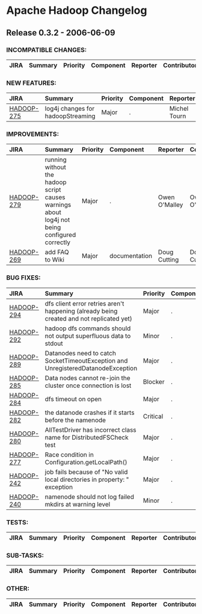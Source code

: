 # Apache Hadoop Changelog

## Release 0.3.2 - 2006-06-09

### INCOMPATIBLE CHANGES:

| JIRA | Summary | Priority | Component | Reporter | Contributor |
|:---- |:---- | :--- |:---- |:---- |:---- |


### NEW FEATURES:

| JIRA | Summary | Priority | Component | Reporter | Contributor |
|:---- |:---- | :--- |:---- |:---- |:---- |
| [HADOOP-275](https://issues.apache.org/jira/browse/HADOOP-275) | log4j changes for hadoopStreaming |  Major | . | Michel Tourn | Doug Cutting |


### IMPROVEMENTS:

| JIRA | Summary | Priority | Component | Reporter | Contributor |
|:---- |:---- | :--- |:---- |:---- |:---- |
| [HADOOP-279](https://issues.apache.org/jira/browse/HADOOP-279) | running without the hadoop script causes warnings about log4j not being configured correctly |  Major | . | Owen O'Malley | Owen O'Malley |
| [HADOOP-269](https://issues.apache.org/jira/browse/HADOOP-269) | add FAQ to Wiki |  Major | documentation | Doug Cutting | Doug Cutting |


### BUG FIXES:

| JIRA | Summary | Priority | Component | Reporter | Contributor |
|:---- |:---- | :--- |:---- |:---- |:---- |
| [HADOOP-294](https://issues.apache.org/jira/browse/HADOOP-294) | dfs client error retries aren't happening (already being created and not replicated yet) |  Major | . | Owen O'Malley | Owen O'Malley |
| [HADOOP-292](https://issues.apache.org/jira/browse/HADOOP-292) | hadoop dfs commands should not output superfluous data to stdout |  Minor | . | Yoram Arnon | Owen O'Malley |
| [HADOOP-289](https://issues.apache.org/jira/browse/HADOOP-289) | Datanodes need to catch SocketTimeoutException and UnregisteredDatanodeException |  Major | . | Konstantin Shvachko | Konstantin Shvachko |
| [HADOOP-285](https://issues.apache.org/jira/browse/HADOOP-285) | Data nodes cannot re-join the cluster once connection is lost |  Blocker | . | Konstantin Shvachko | Hairong Kuang |
| [HADOOP-284](https://issues.apache.org/jira/browse/HADOOP-284) | dfs timeout on open |  Major | . | Owen O'Malley | Owen O'Malley |
| [HADOOP-282](https://issues.apache.org/jira/browse/HADOOP-282) | the datanode crashes if it starts before the namenode |  Critical | . | Owen O'Malley | Owen O'Malley |
| [HADOOP-280](https://issues.apache.org/jira/browse/HADOOP-280) | AllTestDriver has incorrect class name for DistributedFSCheck test |  Major | . | Konstantin Shvachko |  |
| [HADOOP-277](https://issues.apache.org/jira/browse/HADOOP-277) | Race condition in Configuration.getLocalPath() |  Major | . | p sutter | Sameer Paranjpye |
| [HADOOP-242](https://issues.apache.org/jira/browse/HADOOP-242) | job fails because of "No valid local directories in property: " exception |  Major | . | Yoram Arnon | Owen O'Malley |
| [HADOOP-240](https://issues.apache.org/jira/browse/HADOOP-240) | namenode should not log failed mkdirs at warning level |  Minor | . | Hairong Kuang | Hairong Kuang |


### TESTS:

| JIRA | Summary | Priority | Component | Reporter | Contributor |
|:---- |:---- | :--- |:---- |:---- |:---- |


### SUB-TASKS:

| JIRA | Summary | Priority | Component | Reporter | Contributor |
|:---- |:---- | :--- |:---- |:---- |:---- |


### OTHER:

| JIRA | Summary | Priority | Component | Reporter | Contributor |
|:---- |:---- | :--- |:---- |:---- |:---- |


